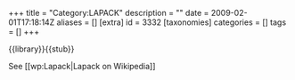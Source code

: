 +++
title = "Category:LAPACK"
description = ""
date = 2009-02-01T17:18:14Z
aliases = []
[extra]
id = 3332
[taxonomies]
categories = []
tags = []
+++

{{library}}{{stub}}

See [[wp:Lapack|Lapack on Wikipedia]]
